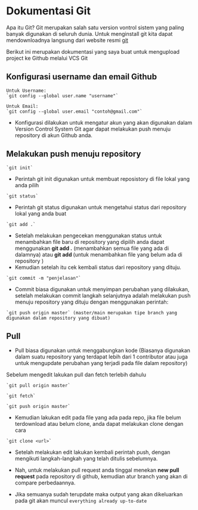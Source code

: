 # Dokumentasi Git

Apa itu Git? Git merupakan salah satu version vontrol sistem yang paling banyak digunakan di seluruh dunia. Untuk menginstall git kita dapat mendownloadnya langsung dari website resmi [git](https://git-scm.com/download/win)

Berikut ini merupakan dokumentasi yang saya buat untuk mengupload project ke Github melalui VCS Git

## Konfigurasi username dan email Github
```
Untuk Username:
`git config --global user.name "username"`

Untuk Email:
`git config --global user.email "contoh@gmail.com"`
```
- Konfigurasi dilakukan untuk mengatur akun yang akan digunakan dalam Version Control System Git agar dapat melakukan push menuju repository di akun Github anda.

## Melakukan push menuju repository
```
`git init`
```
- Perintah git init digunakan untuk membuat reposistory di file lokal yang anda pilih
```
`git status`
```
- Perintah git status digunakan untuk mengetahui status dari repository lokal yang anda buat
```
`git add .`
```
- Setelah melakukan pengecekan menggunakan status untuk menambahkan file baru di repository yang dipilih anda dapat menggunakan **git add .** (menambahkan semua file yang ada di dalamnya) atau **git add <file>** (untuk menambahkan file yang belum ada di repository ) 
- Kemudian setelah itu cek kembali status dari repository yang dituju.
```
`git commit -m "penjelasan"`
```
- Commit biasa digunakan untuk menyimpan perubahan yang dilakukan, setelah melakukan commit langkah selanjutnya adalah melakukan push menuju repository yang dituju dengan menggunakan perintah:
```
`git push origin master` (master/main merupakan tipe branch yang digunakan dalam repository yang dibuat)
```

## Pull
- Pull biasa digunakan untuk menggabungkan kode (Biasanya digunakan dalam suatu repository yang terdapat lebih dari 1 contributor atau juga untuk mengupdate perubahan yang terjadi pada file dalam repository)

Sebelum mengedit lakukan pull dan fetch terlebih dahulu
```
`git pull origin master`

`git fetch`

`git push origin master`
```
- Kemudian lakukan edit pada file yang ada pada repo, jika file belum terdownload atau belum clone, anda dapat melakukan clone dengan cara
```
`git clone <url>`
```

- Setelah melakukan edit lakukan kembali perintah push, dengan mengikuti langkah-langkah yang telah ditulis sebelumnya.

- Nah, untuk melakukan pull request anda tinggal menekan **new pull request** pada repository di github, kemudian atur branch yang akan di compare perbedaannya.

- Jika semuanya sudah terupdate maka output yang akan dikeluarkan pada git akan muncul `everything already up-to-date`
